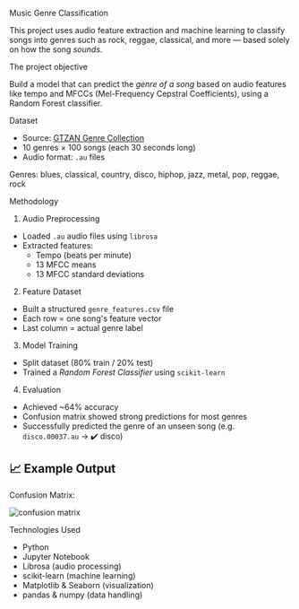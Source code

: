 Music Genre Classification

This project uses audio feature extraction and machine learning to classify songs into genres such as rock, reggae, classical, and more — based solely on how the song *sounds*.

The project objective

Build a model that can predict the *genre of a song* based on audio features like tempo and MFCCs (Mel-Frequency Cepstral Coefficients), using a Random Forest classifier.

Dataset

- Source: [GTZAN Genre Collection](https://www.kaggle.com/datasets/carlthome/gtzan-genre-collection)
- 10 genres × 100 songs (each 30 seconds long)
- Audio format: `.au` files

Genres:
blues, classical, country, disco, hiphop, jazz, metal, pop, reggae, rock

 Methodology

1. Audio Preprocessing

- Loaded `.au` audio files using `librosa`
- Extracted features:
  - Tempo (beats per minute)
  - 13 MFCC means
  - 13 MFCC standard deviations

2. Feature Dataset

- Built a structured `genre_features.csv` file
- Each row = one song's feature vector
- Last column = actual genre label

3. Model Training

- Split dataset (80% train / 20% test)
- Trained a *Random Forest Classifier* using `scikit-learn`

4. Evaluation

- Achieved ~64% accuracy 
- Confusion matrix showed strong predictions for most genres
- Successfully predicted the genre of an unseen song (e.g. `disco.00037.au` → ✔️ disco)


## 📈 Example Output

Confusion Matrix:

![confusion matrix](path/to/your/confusion_matrix_image.png)  <!-- optional -->

Technologies Used

- Python
- Jupyter Notebook
- Librosa (audio processing)
- scikit-learn (machine learning)
- Matplotlib & Seaborn (visualization)
- pandas & numpy (data handling)
